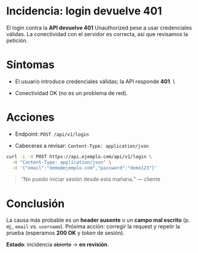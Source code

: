 # Incidencia: login devuelve 401

El login contra la **API devuelve 401** Unauthorized pese a usar credenciales válidas.
La conectividad con el servidor es correcta, así que revisamos la petición.

# Síntomas
* El usuario introduce credenciales válidas; la API responde **401**. \

* Conectividad OK (no es un problema de red).

# Acciones

* Endpoint: `POST /api/v1/login`

* Cabeceras a revisar: `Content-Type: application/json`

``` bash
curl -i -X POST https://api.ejemplo.com/api/v1/login \
  -H "Content-Type: application/json" \
  -d '{"email":"demo@ejemplo.com","password":"demo123"}'
```

>“No puedo iniciar sesión desde esta mañana.” — cliente

# Conclusión

La causa más probable es un **header ausente** o un **campo mal escrito** (p. ej., `email` vs. `username`).
Próxima acción: corregir la request y repetir la prueba (esperamos **200 OK** y *token* de sesión).

**Estado**: incidencia ~~abierta~~ → **en revisión**.